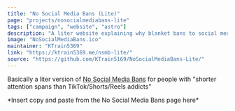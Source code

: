 ```yaml
---
title: "No Social Media Bans (Lite)"
page: "projects/nosocialmediabans-lite"
tags: ["campaign", "website", "astro"]
description: "A liter website explaining why blanket bans to social media is a bad idea."
image: "NoSocialMediaBans.ico"
maintainer: "KTrain5369"
link: "https://ktrain5369.me/nsmb-lite/"
source: "https://github.com/KTrain5169/NoSocialMediaBans-Lite/"
---
```


Basically a liter version of [No Social Media Bans](/projects/nosocialmediabans) for people with "shorter attention spans than TikTok/Shorts/Reels addicts"

\*Insert copy and paste from the No Social Media Bans page here\*
